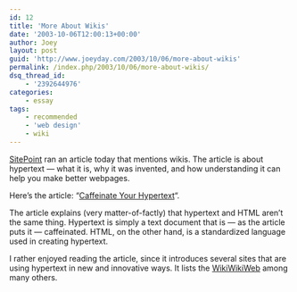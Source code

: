 ```yaml
---
id: 12
title: 'More About Wikis'
date: '2003-10-06T12:00:13+00:00'
author: Joey
layout: post
guid: 'http://www.joeyday.com/2003/10/06/more-about-wikis'
permalink: /index.php/2003/10/06/more-about-wikis/
dsq_thread_id:
    - '2392644976'
categories:
    - essay
tags:
    - recommended
    - 'web design'
    - wiki
---
```


[SitePoint](http://www.sitepoint.com) ran an article today that mentions wikis. The article is about hypertext — what it is, why it was invented, and how understanding it can help you make better webpages.

Here’s the article: “[Caffeinate Your Hypertext](http://www.sitepoint.com/article/1226)“.

The article explains (very matter-of-factly) that hypertext and HTML aren’t the same thing. Hypertext is simply a text document that is — as the article puts it — caffeinated. HTML, on the other hand, is a standardized language used in creating hypertext.

I rather enjoyed reading the article, since it introduces several sites that are using hypertext in new and innovative ways. It lists the [WikiWikiWeb](http://c2.com/cgi/wiki) among many others.